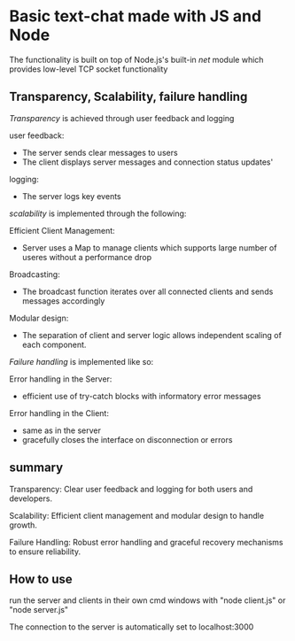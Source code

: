 # Basic text-chat made with JS and Node
The functionality is built on top of Node.js's built-in *net* module which provides low-level TCP socket functionality

## Transparency, Scalability, failure handling

*Transparency* is achieved through user feedback and logging

user feedback:
- The server sends clear messages to users
- The client displays server messages and connection status updates'

logging:
- The server logs key events

*scalability* is implemented through the following:

Efficient Client Management:
- Server uses a Map to manage clients which supports large number of useres without a performance drop

Broadcasting:
- The broadcast function iterates over all connected clients and sends messages accordingly

Modular design:
- The separation of client and server logic allows independent scaling of each component.

*Failure handling* is implemented like so:

Error handling in the Server:
- efficient use of try-catch blocks with informatory error messages

Error handling in the Client:
- same as in the server
- gracefully closes the interface on disconnection or errors


## summary

Transparency: Clear user feedback and logging for both users and developers.

Scalability: Efficient client management and modular design to handle growth.

Failure Handling: Robust error handling and graceful recovery mechanisms to ensure reliability.


## How to use

run the server and clients in their own cmd windows with "node client.js" or "node server.js"

The connection to the server is automatically set to localhost:3000